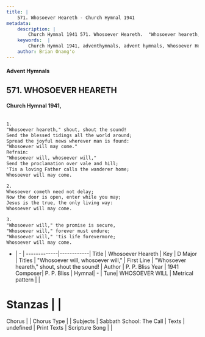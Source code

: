 ```yaml
---
title: |
    571. Whosoever Heareth - Church Hymnal 1941
metadata:
    description: |
        Church Hymnal 1941 571. Whosoever Heareth.  "Whosoever heareth," shout, shout the sound!  Send the blessed tidings all the world around;  Spread the joyful news wherever man is found:  "Whosoever will may come."  
    keywords:  |
        Church Hymnal 1941, adventhymnals, advent hymnals, Whosoever Heareth, "Whosoever heareth," shout, shout the sound!. "Whosoever will, whosoever will," 
    author: Brian Onang'o
---
```


#### Advent Hymnals
## 571. WHOSOEVER HEARETH
####  Church Hymnal 1941,

```txt

1.
"Whosoever heareth," shout, shout the sound! 
Send the blessed tidings all the world around; 
Spread the joyful news wherever man is found: 
"Whosoever will may come." 
Refrain:
"Whosoever will, whosoever will," 
Send the proclamation over vale and hill; 
'Tis a loving Father calls the wanderer home; 
Whosoever will may come. 

2.
Whosoever cometh need not delay; 
Now the door is open, enter while you may; 
Jesus is the true, the only living way: 
Whosoever will may come. 

3.
"Whosoever will," the promise is secure, 
"Whosoever will," forever must endure; 
"Whosoever will," 'tis life forevermore; 
Whosoever will may come.

```

- |   -  |
-------------|------------|
Title | Whosoever Heareth |
Key | D Major |
Titles | "Whosoever will, whosoever will,"  |
First Line | "Whosoever heareth," shout, shout the sound! |
Author | P. P. Bliss
Year | 1941
Composer| P. P. Bliss |
Hymnal|  - |
Tune| WHOSOEVER WILL |
Metrical pattern | |
# Stanzas |  |
Chorus |  |
Chorus Type |  |
Subjects | Sabbath School: The Call |
Texts | undefined |
Print Texts | 
Scripture Song |  |
    
